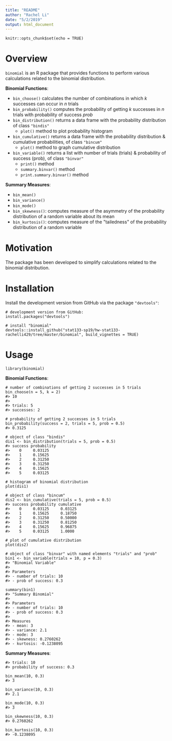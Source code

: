 ```yaml
---
title: "README"
author: "Rachel Li"
date: "5/2/2019"
output: html_document
---
```


```{r setup, include=FALSE}
knitr::opts_chunk$set(echo = TRUE)
```

# Overview

`binomial` is an R package that provides functions to perform various calculations related to the binomial distribution.

**Binomial Functions**:

* `bin_choose()` calculates the number of combinations in which *k* successes can occur in *n* trials
* `bin_probability()` computes the probability of getting *k* successes in *n* trials with probability of success *prob*
* `bin_distribution()` returns a data frame with the probability distribution of class `"bindis"`
  + `plot()` method to plot probability histogram 
* `bin_cumulative()` returns a data frame with the probability distribution & cumulative probabilities, of class `"bincum"`
  + `plot()` method to graph cumulative distribution
* `bin_variable()` returns a list with number of trials (trials) & probability of success (prob), of class `"binvar"`
  + `print()` method 
  + `summary.binvar()` method
  + `print.summary.binvar()` method

**Summary Measures**: 

* `bin_mean()`
* `bin_variance()`
* `bin_mode()`
* `bin_skewness()`: computes measure of the asymmetry of the probability distribution of a random variable about its mean
* `bin_kurtosis()`: computes measure of the "tailedness" of the probability distribution of a random variable 

# Motivation 

The package has been developed to simplify calculations related to the binomial distribution. 

# Installation

Install the development version from GitHub via the package `"devtools"`:

```{r}
# development version from GitHub:
install.packages("devtools")

# install "binomial"
devtools::install_github("stat133-sp19/hw-stat133-rachelli429/tree/master/binomial", build_vignettes = TRUE)
```

# Usage 

```{r}
library(binomial)
```

**Binomial Functions**:

```{r}
# number of combinations of getting 2 successes in 5 trials
bin_choose(n = 5, k = 2)
#> 10
#>
#> trials: 5
#> successes: 2

# probability of getting 2 successes in 5 trials
bin_probability(success = 2, trials = 5, prob = 0.5)
#> 0.3125

# object of class "bindis"
dis1 <- bin_distribution(trials = 5, prob = 0.5)
#> success probability
#>    0     0.03125
#>    1     0.15625
#>    2     0.31250
#>    3     0.31250
#>    4     0.15625
#>    5     0.03125

# histogram of binomial distribution
plot(dis1)

# object of class "bincum"
dis2 <- bin_cumulative(trials = 5, prob = 0.5)
#> success probability cumulative
#>    0     0.03125     0.03125
#>    1     0.15625     0.18750
#>    2     0.31250     0.50000
#>    3     0.31250     0.81250
#>    4     0.15625     0.96875
#>    5     0.03125     1.0000

# plot of cumulative distribution
plot(dis2)

# object of class "binvar" with named elements "trials" and "prob"
bin1 <- bin_variable(trials = 10, p = 0.3)
#> "Binomial Variable"
#> 
#> Parameters
#> - number of trials: 10
#> - prob of success: 0.3

summary(bin1)
#> "Summary Binomial"
#> 
#> Parameters
#> - number of trials: 10
#> - prob of success: 0.3
#> 
#> Measures
#> - mean: 3
#> - variance: 2.1
#> - mode: 3
#> - skewness: 0.2760262
#> - kurtosis: -0.1238095
```

**Summary Measures**:

```{r}
#> trials: 10
#> probability of success: 0.3 

bin_mean(10, 0.3)
#> 3

bin_variance(10, 0.3)
#> 2.1

bin_mode(10, 0.3)
#> 3

bin_skewness(10, 0.3)
#> 0.2760262

bin_kurtosis(10, 0.3)
#> -0.1238095
```
